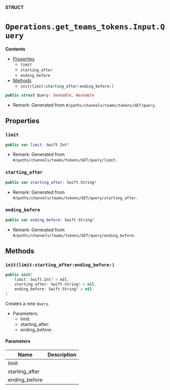 **STRUCT**

# `Operations.get_teams_tokens.Input.Query`

**Contents**

- [Properties](#properties)
  - `limit`
  - `starting_after`
  - `ending_before`
- [Methods](#methods)
  - `init(limit:starting_after:ending_before:)`

```swift
public struct Query: Sendable, Hashable
```

- Remark: Generated from `#/paths/channels/teams/tokens/GET/query`.

## Properties
### `limit`

```swift
public var limit: Swift.Int?
```

- Remark: Generated from `#/paths/channels/teams/tokens/GET/query/limit`.

### `starting_after`

```swift
public var starting_after: Swift.String?
```

- Remark: Generated from `#/paths/channels/teams/tokens/GET/query/starting_after`.

### `ending_before`

```swift
public var ending_before: Swift.String?
```

- Remark: Generated from `#/paths/channels/teams/tokens/GET/query/ending_before`.

## Methods
### `init(limit:starting_after:ending_before:)`

```swift
public init(
    limit: Swift.Int? = nil,
    starting_after: Swift.String? = nil,
    ending_before: Swift.String? = nil
)
```

Creates a new `Query`.

- Parameters:
  - limit:
  - starting_after:
  - ending_before:

#### Parameters

| Name | Description |
| ---- | ----------- |
| limit |  |
| starting_after |  |
| ending_before |  |